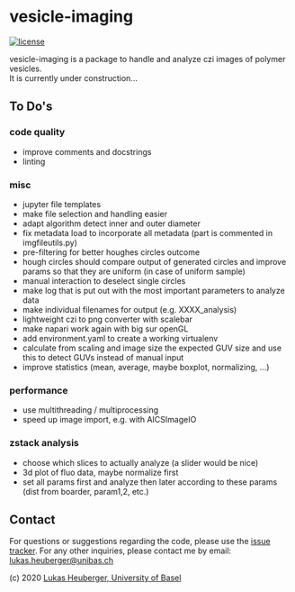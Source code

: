 # vesicle-imaging

[![license][badge-license]][badge-url-license]

vesicle-imaging is a package to handle and analyze czi images of polymer vesicles.\
It is currently under construction...

## To Do's

### code quality

- improve comments and docstrings
- linting

### misc

- jupyter file templates
- make file selection and handling easier
- adapt algorithm detect inner and outer diameter
- fix metadata load to incorporate all metadata (part is commented in imgfileutils.py)
- pre-filtering for better houghes circles outcome
- hough circles should compare output of generated circles and improve params so that they are uniform (in case of
  uniform sample)
- manual interaction to deselect single circles
- make log that is put out with the most important parameters to analyze data
- make individual filenames for output (e.g. XXXX_analysis)
- lightweight czi to png converter with scalebar
- make napari work again with big sur openGL
- add environment.yaml to create a working virtualenv
- calculate from scaling and image size the expected GUV size and use this to detect GUVs instead of manual input
- improve statistics (mean, average, maybe boxplot, normalizing, ...)

### performance

- use multithreading / multiprocessing
- speed up image import, e.g. with AICSImageIO

### zstack analysis

- choose which slices to actually analyze (a slider would be nice)
- 3d plot of fluo data, maybe normalize first
- set all params first and analyze then later according to these params (dist from boarder, param1,2, etc.)

## Contact

For questions or suggestions regarding the code, please use the
[issue tracker][issue-tracker]. For any other inquiries, please contact me
by email: <lukas.heuberger@unibas.ch>

(c) 2020 [Lukas Heuberger, University of Basel][contact]

[badge-license]: <https://img.shields.io/badge/license-Apache%202.0-orange.svg?style=flat&color=important>

[badge-url-license]: <http://www.apache.org/licenses/LICENSE-2.0>

[issue-tracker]: <https://github.com/lukasheuberger/vesicle-imaging/issues>

[contact]: <mailto:lukas.heuberger@unibas.ch>

